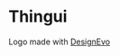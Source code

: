 # Thingui



<div>Logo made with <a href="https://www.designevo.com/en/" title="Free Online Logo Maker">DesignEvo</a></div>
